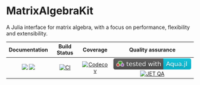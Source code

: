 # MatrixAlgebraKit

A Julia interface for matrix algebra, with a focus on performance, flexibility and extensibility.

| **Documentation** | **Build Status** | **Coverage** | **Quality assurance** |
|:-----------------:|:----------------:|:------------:|:---------------------:|
| [![][docs-stable-img]][docs-stable-url] [![][docs-dev-img]][docs-dev-url] | [![CI][ci-img]][ci-url] | [![Codecov][codecov-img]][codecov-url] | [![Aqua QA][aqua-img]][aqua-url] [![JET QA][jet-img]][jet-url] |

[docs-stable-img]: https://img.shields.io/badge/docs-stable-blue.svg
[docs-stable-url]: https://QuantumKitHub.github.io/MatrixAlgebraKit.jl/stable

[docs-dev-img]: https://img.shields.io/badge/docs-dev-blue.svg
[docs-dev-url]: https://QuantumKitHub.github.io/MatrixAlgebraKit.jl/latest

[ci-img]: https://github.com/QuantumKitHub/MatrixAlgebraKit.jl/actions/workflows/Tests.yml/badge.svg
[ci-url]: https://github.com/QuantumKitHub/MatrixAlgebraKit.jl/actions/workflows/Tests.yml

[codecov-img]: https://codecov.io/gh/QuantumKitHub/MatrixAlgebraKit.jl/branch/main/graph/badge.svg
[codecov-url]: https://codecov.io/gh/QuantumKitHub/MatrixAlgebraKit.jl

[aqua-img]: https://raw.githubusercontent.com/JuliaTesting/Aqua.jl/master/badge.svg
[aqua-url]: https://github.com/JuliaTesting/Aqua.jl

[jet-img]: https://img.shields.io/badge/%F0%9F%9B%A9%EF%B8%8F_tested_with-JET.jl-233f9a
[jet-url]: https://github.com/aviatesk/JET.jl
